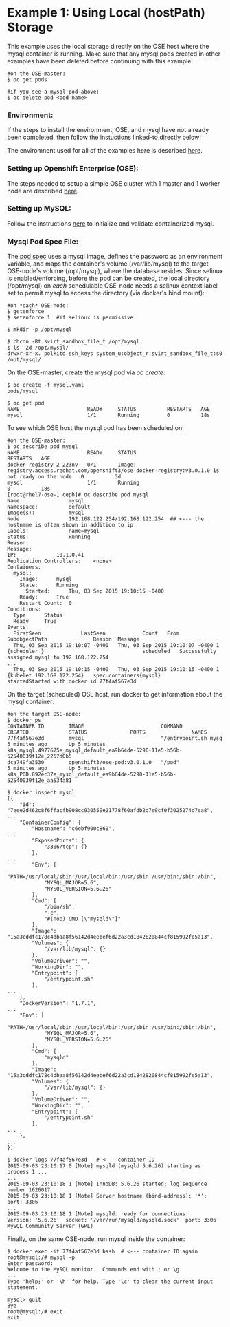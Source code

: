 Example 1: Using Local (hostPath) Storage
=========================================

This example uses the local storage directly on the OSE host where the mysql container is running. Make sure that any mysql pods created in other examples have been deleted before continuing with this example:

```
#on the OSE-master:
$ oc get pods

#if you see a mysql pod above:
$ oc delete pod <pod-name>
```

### Environment:
If the steps to install the environment, OSE, and mysql have not already been completed, then follow the instuctions linked-to directly below:

The enviromnent used for all of the examples here is described [here](../ENV.md).

### Setting up Openshift Enterprise (OSE):
The steps needed to setup a simple OSE cluster with 1 master and 1 worker node are described [here](../OSE.md).

### Setting up MySQL:
Follow the instructions [here](../MYSQL.md) to initialize and validate containerized mysql.

### Mysql Pod Spec File:
The [pod spec](mysql.yaml) uses a mysql image, defines the password as an environment variable, and maps the container's volume (/var/lib/mysql) to the target OSE-node's volume (/opt/mysql), where the database resides. Since selinux is enabled/enforcing, before the pod can be created, the local directory (/opt/mysql) on *each* schedulable OSE-node needs a selinux context label set to permit mysql to access the directory (via docker's bind mount):

```
#on *each* OSE-node:
$ getenforce
$ setenforce 1  #if selinux is permissive

$ mkdir -p /opt/mysql

$ chcon -Rt svirt_sandbox_file_t /opt/mysql
$ ls -Zd /opt/mysql/
drwxr-xr-x. polkitd ssh_keys system_u:object_r:svirt_sandbox_file_t:s0 /opt/mysql/
```

On the OSE-master, create the mysql pod via *oc create*:

```
$ oc create -f mysql.yaml 
pods/mysql

$ oc get pod
NAME                      READY     STATUS          RESTARTS   AGE
mysql                     1/1       Running         0          18s
```

To see which OSE host the mysql pod has been scheduled on:

```
#on the OSE-master:
$ oc describe pod mysql
NAME                      READY     STATUS                                                                                               RESTARTS   AGE
docker-registry-2-223nv   0/1       Image: registry.access.redhat.com/openshift3/ose-docker-registry:v3.0.1.0 is not ready on the node   0          3d
mysql                     1/1       Running                                                                                              0          18s
[root@rhel7-ose-1 ceph]# oc describe pod mysql
Name:				mysql
Namespace:			default
Image(s):			mysql
Node:				192.168.122.254/192.168.122.254  ## <--- the hostname is often shown in addition to ip
Labels:				name=mysql
Status:				Running
Reason:				
Message:			
IP:				10.1.0.41
Replication Controllers:	<none>
Containers:
  mysql:
    Image:		mysql
    State:		Running
      Started:		Thu, 03 Sep 2015 19:10:15 -0400
    Ready:		True
    Restart Count:	0
Conditions:
  Type		Status
  Ready 	True 
Events:
  FirstSeen				LastSeen			Count	From				SubobjectPath				Reason	Message
  Thu, 03 Sep 2015 19:10:07 -0400	Thu, 03 Sep 2015 19:10:07 -0400	1	{scheduler }								scheduled	Successfully assigned mysql to 192.168.122.254
...
  Thu, 03 Sep 2015 19:10:15 -0400	Thu, 03 Sep 2015 19:10:15 -0400	1	{kubelet 192.168.122.254}	spec.containers{mysql}			startedStarted with docker id 77f4af567e3d
```

On the target (scheduled) OSE host, run docker to get information about the mysql container:

```
#on the target OSE-node:
$ docker ps
CONTAINER ID        IMAGE                         COMMAND                CREATED             STATUS              PORTS               NAMES
77f4af567e3d        mysql                         "/entrypoint.sh mysq   5 minutes ago       Up 5 minutes                            k8s_mysql.4977675e_mysql_default_ea9b64de-5290-11e5-b56b-52540039f12e_2257d0b5   
dca749fa3530        openshift3/ose-pod:v3.0.1.0   "/pod"                 5 minutes ago       Up 5 minutes                            k8s_POD.892ec37e_mysql_default_ea9b64de-5290-11e5-b56b-52540039f12e_aa534a81

$ docker inspect mysql
[{
    "Id": "7eee2d462c8f6ffacfb908cc930559e21778f60afdb2d7e9cf0f3025274d7ea8",
...
    "ContainerConfig": {
        "Hostname": "c6ebf900c860",
...
        "ExposedPorts": {
            "3306/tcp": {}
        },
...
        "Env": [
            "PATH=/usr/local/sbin:/usr/local/bin:/usr/sbin:/usr/bin:/sbin:/bin",
            "MYSQL_MAJOR=5.6",
            "MYSQL_VERSION=5.6.26"
        ],
        "Cmd": [
            "/bin/sh",
            "-c",
            "#(nop) CMD [\"mysqld\"]"
        ],
        "Image": "15a3cddfc178c4dbaa8f56142d4eebef6d22a3cd1842820844cf815992fe5a13",
        "Volumes": {
            "/var/lib/mysql": {}
        },
        "VolumeDriver": "",
        "WorkingDir": "",
        "Entrypoint": [
            "/entrypoint.sh"
        ],
...
    },
    "DockerVersion": "1.7.1",
...
    "Env": [
            "PATH=/usr/local/sbin:/usr/local/bin:/usr/sbin:/usr/bin:/sbin:/bin",
            "MYSQL_MAJOR=5.6",
            "MYSQL_VERSION=5.6.26"
        ],
        "Cmd": [
            "mysqld"
        ],
        "Image": "15a3cddfc178c4dbaa8f56142d4eebef6d22a3cd1842820844cf815992fe5a13",
        "Volumes": {
            "/var/lib/mysql": {}
        },
        "VolumeDriver": "",
        "WorkingDir": "",
        "Entrypoint": [
            "/entrypoint.sh"
        ],
...
    },
...
}]

$ docker logs 77f4af567e3d   # <--- container ID
2015-09-03 23:10:17 0 [Note] mysqld (mysqld 5.6.26) starting as process 1 ...
...
2015-09-03 23:10:18 1 [Note] InnoDB: 5.6.26 started; log sequence number 1626017
2015-09-03 23:10:18 1 [Note] Server hostname (bind-address): '*'; port: 3306
...
2015-09-03 23:10:18 1 [Note] mysqld: ready for connections.
Version: '5.6.26'  socket: '/var/run/mysqld/mysqld.sock'  port: 3306  MySQL Community Server (GPL)
```

Finally, on the same OSE-node, run mysql inside the container:

```
$ docker exec -it 77f4af567e3d bash  # <--- container ID again
root@mysql:/# mysql -p
Enter password: 
Welcome to the MySQL monitor.  Commands end with ; or \g.
...
Type 'help;' or '\h' for help. Type '\c' to clear the current input statement.

mysql> quit
Bye
root@mysql:/# exit
exit
```
